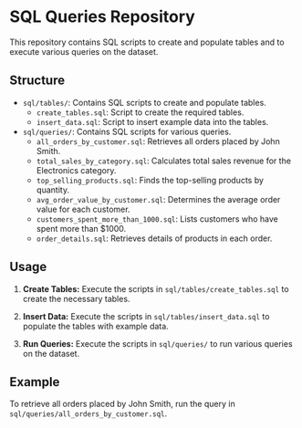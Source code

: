 # SQL Queries Repository

This repository contains SQL scripts to create and populate tables and to execute various queries on the dataset.

## Structure

- `sql/tables/`: Contains SQL scripts to create and populate tables.
  - `create_tables.sql`: Script to create the required tables.
  - `insert_data.sql`: Script to insert example data into the tables.
- `sql/queries/`: Contains SQL scripts for various queries.
  - `all_orders_by_customer.sql`: Retrieves all orders placed by John Smith.
  - `total_sales_by_category.sql`: Calculates total sales revenue for the Electronics category.
  - `top_selling_products.sql`: Finds the top-selling products by quantity.
  - `avg_order_value_by_customer.sql`: Determines the average order value for each customer.
  - `customers_spent_more_than_1000.sql`: Lists customers who have spent more than $1000.
  - `order_details.sql`: Retrieves details of products in each order.

## Usage

1. **Create Tables:**
   Execute the scripts in `sql/tables/create_tables.sql` to create the necessary tables.

2. **Insert Data:**
   Execute the scripts in `sql/tables/insert_data.sql` to populate the tables with example data.

3. **Run Queries:**
   Execute the scripts in `sql/queries/` to run various queries on the dataset.

## Example

To retrieve all orders placed by John Smith, run the query in `sql/queries/all_orders_by_customer.sql`.
